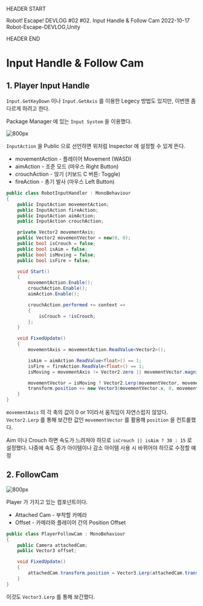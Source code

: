HEADER START

Robot! Escape! DEVLOG #02
#02. Input Handle & Follow Cam
2022-10-17
Robot-Escape-DEVLOG,Unity

HEADER END

# Input Handle & Follow Cam

## 1. Player Input Handle

`Input.GetKeyDown` 이나 `Input.GetAxis` 를 이용한 Legecy 방법도 있지만, 이번엔 좀 다르게 하려고 한다.

Package Manager 에 있는 `Input System` 을 이용했다.

![800px](https://velog.velcdn.com/images/lutca1320/post/328e343c-8109-424f-b7ea-145ffa1a04b7/image.png)

`InputAction` 을 Public 으로 선언하면 위처럼 Inspector 에 설정할 수 있게 뜬다.

- movementAction - 플레이어 Movement (WASD)
- aimAction - 조준 모드 (마우스 Right Button)
- crouchAction - 앉기 (키보드 C 버튼: Toggle)
- fireAction - 총기 발사 (마우스 Left Button)

```csharp
public class RobotInputHandler : MonoBehaviour
{
    public InputAction movementAction;
    public InputAction fireAction;
    public InputAction aimAction;
    public InputAction crouchAction;

	private Vector2 movementAxis;
    public Vector2 movementVector = new(0, 0);
    public bool isCrouch = false;
    public bool isAim = false;
    public bool isMoving = false;
    public bool isFire = false;

    void Start()
    {
        movementAction.Enable();
        crouchAction.Enable();
        aimAction.Enable();

        crouchAction.performed += context =>
        {
            isCrouch = !isCrouch;
        };
    }

    void FixedUpdate()
    {
        movementAxis = movementAction.ReadValue<Vector2>();

        isAim = aimAction.ReadValue<float>() == 1;
        isFire = fireAction.ReadVale<float>() == 1;
        isMoving = movementAxis != Vector2.zero || movementVector.magnitude > 0.05f;

        movementVector = isMoving ? Vector2.Lerp(movementVector, movementAxis, Time.deltaTime * 7f) : new(0, 0);
        transform.position += new Vector3(movementVector.x, 0, movementVector.y) / (isCrouch || isAim ? 30 : 15);
    }
}
```

`movementAxis` 의 각 축의 값이 0 or 1이라서 움직임이 자연스럽지 않았다.
`Vector2.Lerp` 를 통해 보간한 값인 `movementVector` 를 활용해 `position` 을 컨트롤했다.

Aim 이나 Crouch 하면 속도가 느려져야 하므로 `isCrouch || isAim ? 30 : 15` 로 설정했다.
나중에 속도 증가 아이템이나 감소 아이템 사용 시 바뀌어야 하므로 수정할 예정

## 2. FollowCam

![800px](https://velog.velcdn.com/images/lutca1320/post/803410f8-55e9-4520-8714-53de8af89548/image.png)

Player 가 가지고 있는 컴포넌트이다.

- Attached Cam - 부착할 카메라
- Offset - 카메라와 플레이어 간의 Position Offset

```csharp
public class PlayerFollowCam : MonoBehaviour
{
    public Camera attachedCam;
    public Vector3 offset;

    void FixedUpdate()
    {
        attachedCam.transform.position = Vector3.Lerp(attachedCam.transform.position, transform.position + offset, Time.deltaTime * 2);
    }
}
```

이것도 `Vector3.Lerp` 를 통해 보간했다.
